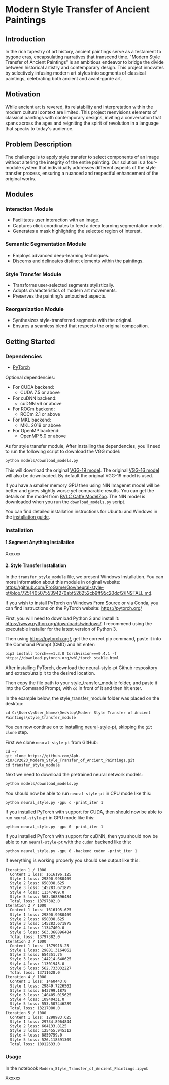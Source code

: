 # Modern Style Transfer of Ancient Paintings

## Introduction

In the rich tapestry of art history, ancient paintings serve as a testament to bygone eras, encapsulating narratives that transcend time. "Modern Style Transfer of Ancient Paintings" is an ambitious endeavor to bridge the divide between historical artistry and contemporary design. This project innovates by selectively infusing modern art styles into segments of classical paintings, celebrating both ancient and avant-garde art.

## Motivation

While ancient art is revered, its relatability and interpretation within the modern cultural context are limited. This project reenvisions elements of classical paintings with contemporary designs, inviting a conversation that spans across the ages and reigniting the spirit of revolution in a language that speaks to today's audience.

## Problem Description

The challenge is to apply style transfer to select components of an image without altering the integrity of the entire painting. Our solution is a four-module system that individually addresses different aspects of the style transfer process, ensuring a nuanced and respectful enhancement of the original works.

## Modules

### Interaction Module
- Facilitates user interaction with an image.
- Captures click coordinates to feed a deep learning segmentation model.
- Generates a mask highlighting the selected region of interest.

### Semantic Segmentation Module
- Employs advanced deep-learning techniques.
- Discerns and delineates distinct elements within the paintings.

### Style Transfer Module
- Transforms user-selected segments stylistically.
- Adopts characteristics of modern art movements.
- Preserves the painting's untouched aspects.

### Reorganization Module
- Synthesizes style-transferred segments with the original.
- Ensures a seamless blend that respects the original composition.

## Getting Started

### Dependencies

- [PyTorch](http://pytorch.org/)

Optional dependencies:

- For CUDA backend:
  - CUDA 7.5 or above
- For cuDNN backend:
  - cuDNN v6 or above
- For ROCm backend:
  - ROCm 2.1 or above
- For MKL backend:
  - MKL 2019 or above
- For OpenMP backend:
  - OpenMP 5.0 or above

As for  style transfer module, After installing the dependencies, you'll need to run the following script to download the VGG model:

```
python models/download_models.py
```

This will download the original [VGG-19 model](https://gist.github.com/ksimonyan/3785162f95cd2d5fee77#file-readme-md). The original [VGG-16 model](https://gist.github.com/ksimonyan/211839e770f7b538e2d8#file-readme-md) will also be downloaded. By default the original VGG-19 model is used.

If you have a smaller memory GPU then using NIN Imagenet model will be better and gives slightly worse yet comparable results. You can get the details on the model from [BVLC Caffe ModelZoo](https://github.com/BVLC/caffe/wiki/Model-Zoo). The NIN model is downloaded when you run the `download_models.py` script.

You can find detailed installation instructions for Ubuntu and Windows in the [installation guide](https://github.com/ProGamerGov/neural-style-pt/blob/master/INSTALL.md).

### Installation

#### 1.Segment Anything Installation

Xxxxxx



#### 2. Style Transfer Installation

In the `transfer_style_module` file,  we present Windows Installation. You can more information about this module in original website: https://github.com/ProGamerGov/neural-style-pt/blob/72514050755394270abf526252cb9ff95c20dcf2/INSTALL.md.

If you wish to install PyTorch on Windows From Source or via Conda, you can find instructions on the PyTorch website: https://pytorch.org/

First, you will need to download Python 3 and install it: https://www.python.org/downloads/windows/. I recommend using the executable installer for the latest version of Python 3.

Then using https://pytorch.org/, get the correct pip command, paste it into the Command Prompt (CMD) and hit enter:


```
pip3 install torch===1.3.0 torchvision===0.4.1 -f https://download.pytorch.org/whl/torch_stable.html
```


After installing PyTorch, download the neural-style-pt Github respository and extract/unzip it to the desired location.

Then copy the file path to your style_transfer_module folder, and paste it into the Command Prompt, with `cd` in front of it and then hit enter.

In the example below, the style_transfer_module folder was placed on the desktop:

```
cd C:\Users\<User_Name>\Desktop\Modern Style Transfer of Ancient Paintings\style_transfer_module
```

You can now continue on to [installing neural-style-pt](https://github.com/ProGamerGov/neural-style-pt/blob/master/INSTALL.md#install-neural-style-pt), skipping the `git clone` step.

First we clone `neural-style-pt` from GitHub:

```
cd ~/
git clone https://github.com/Aph-xin/CV2023_Modern_Style_Transfer_of_Ancient_Paintings.git
cd transfer_style_module
```

Next we need to download the pretrained neural network models:

```
python models/download_models.py
```

You should now be able to run `neural-style-pt` in CPU mode like this:

```
python neural_style.py -gpu c -print_iter 1
```

If you installed PyTorch with support for CUDA, then should now be able to run `neural-style-pt` in GPU mode like this:

```
python neural_style.py -gpu 0 -print_iter 1
```

If you installed PyTorch with support for cuDNN, then you should now be able to run `neural-style-pt` with the `cudnn` backend like this:

```
python neural_style.py -gpu 0 -backend cudnn -print_iter 1
```

If everything is working properly you should see output like this:

```
Iteration 1 / 1000
  Content 1 loss: 1616196.125
  Style 1 loss: 29890.9980469
  Style 2 loss: 658038.625
  Style 3 loss: 145283.671875
  Style 4 loss: 11347409.0
  Style 5 loss: 563.368896484
  Total loss: 13797382.0
Iteration 2 / 1000
  Content 1 loss: 1616195.625
  Style 1 loss: 29890.9980469
  Style 2 loss: 658038.625
  Style 3 loss: 145283.671875
  Style 4 loss: 11347409.0
  Style 5 loss: 563.368896484
  Total loss: 13797382.0
Iteration 3 / 1000
  Content 1 loss: 1579918.25
  Style 1 loss: 29881.3164062
  Style 2 loss: 654351.75
  Style 3 loss: 144214.640625
  Style 4 loss: 11301945.0
  Style 5 loss: 562.733032227
  Total loss: 13711628.0
Iteration 4 / 1000
  Content 1 loss: 1460443.0
  Style 1 loss: 29849.7226562
  Style 2 loss: 643799.1875
  Style 3 loss: 140405.015625
  Style 4 loss: 10940431.0
  Style 5 loss: 553.507446289
  Total loss: 13217080.0
Iteration 5 / 1000
  Content 1 loss: 1298983.625
  Style 1 loss: 29734.8964844
  Style 2 loss: 604133.8125
  Style 3 loss: 125455.945312
  Style 4 loss: 8850759.0
  Style 5 loss: 526.118591309
  Total loss: 10912633.0
```



### Usage

In the notebook `Modern_Style_Transfer_of_Ancient_Paintings.ipynb`



Xxxxxx



